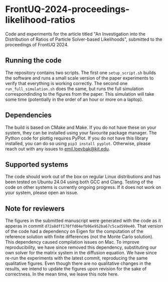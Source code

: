 # FrontUQ-2024-proceedings-likelihood-ratios
Code and experiments for the article titled "An Investigation into the Distribution of Ratios of Particle Solver-based Likelihoods", submitted to the proceedings of FrontUQ 2024.

## Running the code
The repository contains two scripts. The first one `setup_script.sh` builds the software and runs a small scale version of the paper experiments to verify that everything is working correctly. The second one `run_full_simulation.sh` does the same, but runs the full simulation correspondinding to the figures from the paper. This simulation will take some time (potentially in the order of an hour or more on a laptop).

## Dependencies
The build is based on CMake and Make. If you do not have these on your system, they can be installed using your favourite package manager. The Python code for plottig requires PyPlot. If you do not have this library installed, you can do so using `pip3 install pyplot`. Otherwise, please reach out with any issues to emil.loevbak@kit.edu.

## Supported systems
The code should work out of the box on regular Linux distributions and has been tested on Ubuntu 24.04 using both GCC and Clang. Testing of the code on other systems is currently ongoing progress. If it does not work on your system, please open an issue.

## Note for reviewers
The figures in the submitted manuscript were generated with the code as it apperas in commit `d72a8dff170ffd04efb96e952ba67c5cad599e40`. That version of the code had a dependency on Eigen for the computation of the reference solution with finite differences (not the Monte Carlo solution). This dependency caused compilation issues on Mac. To improve reproducibility, we have since removed this dependency, substituting our own solver for the matrix system in the diffusion equation. We have since re-run the experiments with the latest commit, reproducing the same qualitative figures. Even though there are no qualitative changes in the results, we intend to update the figures upon revision for the sake of correctness. In the mean time, we leave this note here.
